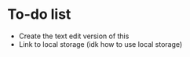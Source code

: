 # To-do list

- Create the text edit version of this
- Link to local storage (idk how to use local storage)
